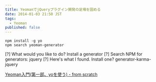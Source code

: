 ```yaml
---
title: YeomanでjQueryプラグイン開発の足場を固める
date: 2014-01-03 21:50 JST
tags:
  - Yeoman
published: false
---
```


``` shell
npm install -g yo
npm search yeoman-generator
```

[?] What would you like to do? Install a generator
[?] Search NPM for generators: jquery
[?] Here's what I found. Install one? generator-karma-jquery

[Yeoman入門(第一部、yoを使う) - from scratch](http://yosuke-furukawa.hatenablog.com/entry/2013/07/04/085814)